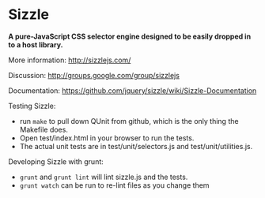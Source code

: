 # Sizzle

__A pure-JavaScript CSS selector engine designed to be easily dropped in to a host library.__

More information: http://sizzlejs.com/

Discussion: http://groups.google.com/group/sizzlejs

Documentation: https://github.com/jquery/sizzle/wiki/Sizzle-Documentation

Testing Sizzle:
 - run `make` to pull down QUnit from github, which is the only thing the Makefile does.
 - Open test/index.html in your browser to run the tests.
 - The actual unit tests are in test/unit/selectors.js and test/unit/utilities.js.

Developing Sizzle with grunt:
 - `grunt` and `grunt lint` will lint sizzle.js and the tests.
 - `grunt watch` can be run to re-lint files as you change them
